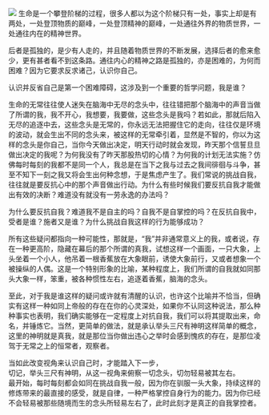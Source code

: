 
![](http://imglf1.nosdn.127.net/img/UUcvQWZBZk9URHhUNmthQzQxSXpDZkwveWhQWWFERy9mdXZCZUlnNm9UQ3k1ZHdNZUpLc3d3PT0.jpg?imageView&thumbnail=1680x0&quality=96&stripmeta=0&type=jpg)
生命是一个攀登阶梯的过程，很多人都以为这个阶梯只有一处，事实上却是有两处，一处登顶物质的巅峰，一处登顶精神的巅峰，一处通往外界的物质世界，一处通往内在的精神世界。  

后者是孤独的，是少有人走的，并且随着物质世界的不断发展，选择后者的愈来愈少，更有甚者看不到这条路。通往内心的精神之路是孤独的，亦是困难的，为何而困难？因为它要求反求诸己，认识你自己。  

认识并反省自己是第一个困难障碍，这涉及到一个重要的哲学问题，我是谁？  

生命的无常往往使人迷失在脑海中无尽的念头中，往往错把那个脑海中的声音当做了所谓的我，我不开心，我想要，我要做，这些念头是我吗？若如此，那就后陷入无尽的追逐中去，这些念头是无常的，你永远无法把握住它的走向，往往仅是环境的波动，就会生出不同的念头来，被这样的无常牵引着，显然是不智的，你以为这样的念头是你自己，当你今天做出决定，明天行动时就会发现，昨天那个信誓旦旦做出决定的我呢？为何我没有了昨天那股热切的心情？为何我的计划无法实施？仿佛每时每刻的我都不是同一个人，我总是在当下之我与过去之我间徘徊与斗争，甚至不知下一刻之我又将会生出何种念想，于是焦虑产生了。我们常说的挑战自我，往往就是要反抗心中的那个声音做出行动。为什么有些时候我们要反抗自我才能做出有效的决断？难道没有就没有一劳永逸的办法吗？  

为什么要反抗自我？难道我不是自主的吗？自我不是自掌控的吗？在反抗自我中，受者是谁？施者又是谁？为什么挑战自我这样的行为能够成功？  

所有这些疑问都指向一种可能性，那就是，“我”并非通常意义上的我，或者说，存在一种更高阶，隐藏在幕后的那个所谓的真我，试想这样一个画面，一只大象，上头坐着一个小人，他吊着一根香蕉放在大象眼前，诱使大象前行，又或者想象一个被操纵的人偶。这是一个特别形象的比喻，某种程度上，我们所谓的自我就如同那头大象一样，笨重，被各种惯性左右，追逐着香蕉，脑海的念头。  

至此，对于我是谁这样的疑问或许就有清醒的认识，也许这个比喻并不恰当，但确实有这样一种如同上帝般的存在在你的心灵深处，如果你不认同这种说法，那么种种事实也表明，我们确实能够在一定程度上对抗自我，我们可以将其提取出来，命名，并锤炼它。当然，更简单的做法，就是承认举头三尺有神明这样简单的概念，这里的神明就是真我，就是那位当你做出违心之举时会感到愧疚的存在，是那位凌驾于无常之上的恒常者，观察者。  

当如此改变视角来认识自己时，才能踏入下一步，  
切记，举头三尺有神明，从这一视角来俯察一切念头，切勿轻易被其左右。  
最开始，每时每刻都会如同在挑战自我一般，因为你在驯服一头大象，持续这样的修炼带来的最直接的感受，就是自律，一种严格掌控自身行为的能力。因为你已经不会轻易被那些随境而生的念头所轻易左右了，此时此刻才是真正的自我掌控者。
    